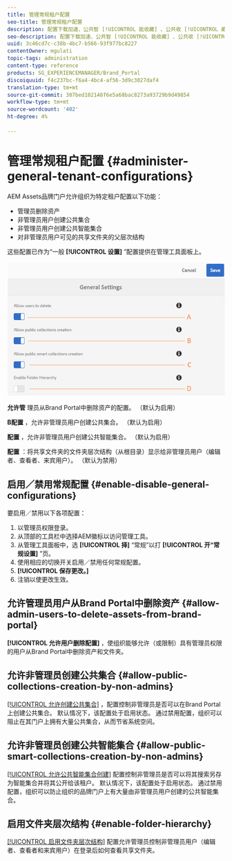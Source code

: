 ```yaml
---
title: 管理常规租户配置
seo-title: 管理常规租户配置
description: 配置下载加速、公共智 [!UICONTROL 能收藏] 、公共收 [!UICONTROL 藏集创] 建，并使管理员用户能够删除租户上的资产。
seo-description: 配置下载加速、公共智 [!UICONTROL 能收藏] 、公共收 [!UICONTROL 藏集创] 建，并使管理员用户能够删除租户上的资产。
uuid: 3c46cd7c-c38b-4bc7-b566-93f977bc8227
contentOwner: mgulati
topic-tags: administration
content-type: reference
products: SG_EXPERIENCEMANAGER/Brand_Portal
discoiquuid: f4c237bc-f6a4-4bc4-af56-3d9c3027daf4
translation-type: tm+mt
source-git-commit: 307bed102148f6e5a68bac8273a93729b9d49854
workflow-type: tm+mt
source-wordcount: '402'
ht-degree: 4%

---
```



# 管理常规租户配置 {#administer-general-tenant-configurations}

AEM Assets品牌门户允许组织为特定租户配置以下功能：

* 管理员删除资产
* 非管理员用户创建公共集合
* 非管理员用户创建公共智能集合
* 对非管理员用户可见的共享文件夹的父层次结构

这些配置已作为“一般 **[!UICONTROL 设置]** ”配置提供在管理工具面板上。

![](assets/general-config.png)

**允许管** 理员从Brand Portal中删除资产的配置。 （默认为启用）

**B配置** ，允许非管理员用户创建公共集合。 （默认为启用）

**配置** ，允许非管理员用户创建公共智能集合。 （默认为启用）

**配置** ：将共享文件夹的文件夹层次结构（从根目录）显示给非管理员用户（编辑者、查看者、来宾用户）。 （默认为禁用）

## 启用／禁用常规配置 {#enable-disable-general-configurations}

要启用／禁用以下各项配置：

1. 以管理员权限登录。
1. 从顶部的工具栏中选择AEM徽标以访问管理工具。
1. 从管理工具面板中，选 **[!UICONTROL 择]** “常规”以打 **[!UICONTROL 开“常规设置]** ”页。
1. 使用相应的切换开关启用／禁用任何常规配置。
1. **[!UICONTROL 保存更改。]**
1. 注销以使更改生效。

## 允许管理员用户从Brand Portal中删除资产 {#allow-admin-users-to-delete-assets-from-brand-portal}

**[!UICONTROL 允许用户删除配置]** ，使组织能够允许（或限制）具有管理员权限的用户从Brand Portal中删除资产和文件夹。

## 允许非管理员创建公共集合 {#allow-public-collections-creation-by-non-admins}

[[!UICONTROL 允许创建公共集合]](../using/brand-portal-share-collection.md#main-pars-text-1915052376) ，配置控制非管理员是否可以在Brand Portal上创建公共集合。 默认情况下，该配置处于启用状态。 通过禁用配置，组织可以阻止在其门户上拥有大量公共集合，从而节省系统空间。

## 允许非管理员创建公共智能集合 {#allow-public-smart-collections-creation-by-non-admins}

[[!UICONTROL 允许公共智能集合创建]](../using/brand-portal-searching.md#main-pars-header-500620467) 配置控制非管理员是否可以将其搜索另存为智能集合并将其公开给该租户。 默认情况下，该配置处于启用状态。 通过禁用配置，组织可以防止组织的品牌门户上有大量由非管理员用户创建的公共智能集合。

<!-- 
## Allow download acceleration {#allow-download-acceleration}

[[!UICONTROL Allow download acceleration]](../using/accelerated-download.md) configuration lets the organizations to allow accelerated downloads of assets from Brand Portal and shared links, by integrating with IBM Aspera Connect that is an install-on-demand application. The application uses proprietary technology to remove TCP overheads.
-->

## 启用文件夹层次结构 {#enable-folder-hierarchy}

[[!UICONTROL 启用文件夹层次结构]](../using/brand-portal-sharing-folders.md#non-admin-user-access-to-shared-folders) 配置允许管理员控制非管理员用户（编辑者、查看者和来宾用户）在登录后如何查看共享文件夹。
